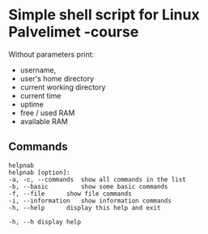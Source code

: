 # Simple shell script for Linux Palvelimet -course

Without parameters print:
- username, 
- user's home directory 
- current working directory
- current time
- uptime
- free / used RAM
- available RAM

## Commands
```console
helpnab
helpnab [option]:
-a, -c, --commands 	show all commands in the list
-b, --basic 		show some basic commands
-f, --file 		show file commands
-i, --information	show information commands
-h, --help 		display this help and exit

-h, --h display help
	

